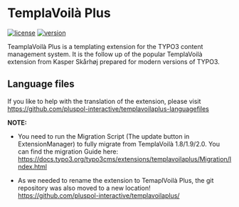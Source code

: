 TemplaVoilà Plus
================

[![license](https://img.shields.io/github/license/pluspol-interactive/templavoilaplus.svg)](https://www.gnu.org/licenses/old-licenses/gpl-2.0-standalone.html)
[![version](https://img.shields.io/badge/TER_version-7.2.0-green.svg)](https://extensions.typo3.org/extension/templavoilaplus)

TeamplaVoilà Plus is a templating extension for the TYPO3 content management system. It is the follow up of the popular
TemplaVoilà extension from Kasper Skårhøj prepared for modern versions of TYPO3.

Language files
--------------

If you like to help with the translation of the extension, please visit https://github.com/pluspol-interactive/templavoilaplus-languagefiles

**NOTE:**
*   You need to run the Migration Script (The update button in ExtensionManager) to fully migrate from TemplaVoilà 1.8/1.9/2.0.
    You can find the migration Guide here: https://docs.typo3.org/typo3cms/extensions/templavoilaplus/Migration/Index.html

*   As we needed to rename the extension to TemaplVoilà Plus, the git repository was also moved to a new location!
    https://github.com/pluspol-interactive/templavoilaplus/
